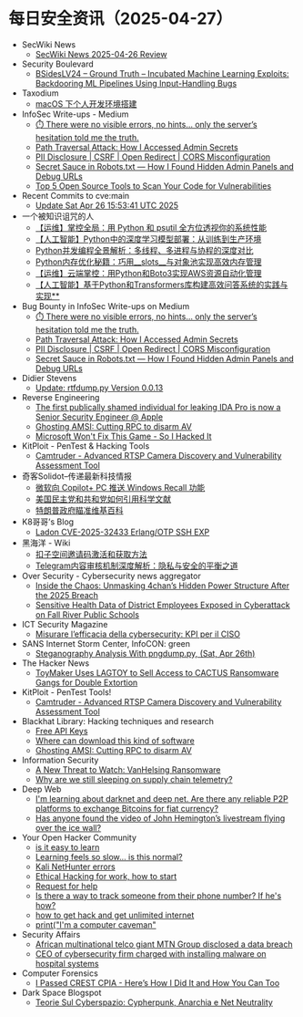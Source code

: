 # 每日安全资讯（2025-04-27）

- SecWiki News
  - [SecWiki News 2025-04-26 Review](http://www.sec-wiki.com/?2025-04-26)
- Security Boulevard
  - [BSidesLV24 – Ground Truth – Incubated Machine Learning Exploits: Backdooring ML Pipelines Using Input-Handling Bugs](https://securityboulevard.com/2025/04/bsideslv24-ground-truth-incubated-machine-learning-exploits-backdooring-ml-pipelines-using-input-handling-bugs/?utm_source=rss&utm_medium=rss&utm_campaign=bsideslv24-ground-truth-incubated-machine-learning-exploits-backdooring-ml-pipelines-using-input-handling-bugs)
- Taxodium
  - [macOS 下个人开发环境搭建](https://taxodium.ink//setup-macos.html)
- InfoSec Write-ups - Medium
  - [⏱️ There were no visible errors, no hints… only the server’s hesitation told me the truth.](https://infosecwriteups.com/%EF%B8%8F-there-were-no-visible-errors-no-hints-only-the-servers-hesitation-told-me-the-truth-7b4987f10444?source=rss----7b722bfd1b8d---4)
  - [Path Traversal Attack: How I Accessed Admin Secrets](https://infosecwriteups.com/path-traversal-attack-how-i-accessed-admin-secrets-fa5de1865031?source=rss----7b722bfd1b8d---4)
  - [PII Disclosure | CSRF | Open Redirect | CORS Misconfiguration](https://infosecwriteups.com/chaining-csrf-and-an-open-redirect-leads-to-sensitive-information-disclosure-5915b24bc53b?source=rss----7b722bfd1b8d---4)
  - [Secret Sauce in Robots.txt  — How I Found Hidden Admin Panels and Debug URLs](https://infosecwriteups.com/secret-sauce-in-robots-txt-how-i-found-hidden-admin-panels-and-debug-urls-b7e8a11ea36f?source=rss----7b722bfd1b8d---4)
  - [Top 5 Open Source Tools to Scan Your Code for Vulnerabilities](https://infosecwriteups.com/top-5-open-source-tools-to-scan-your-code-for-vulnerabilities-81ce197167e5?source=rss----7b722bfd1b8d---4)
- Recent Commits to cve:main
  - [Update Sat Apr 26 15:53:41 UTC 2025](https://github.com/trickest/cve/commit/dd65a952dd5c126f82af21cc92870e54f1b75d8d)
- 一个被知识诅咒的人
  - [【运维】掌控全局：用 Python 和 psutil 全方位透视你的系统性能](https://blog.csdn.net/nokiaguy/article/details/147531203)
  - [【人工智能】Python中的深度学习模型部署：从训练到生产环境](https://blog.csdn.net/nokiaguy/article/details/147531176)
  - [Python并发编程全景解析：多线程、多进程与协程的深度对比](https://blog.csdn.net/nokiaguy/article/details/147531149)
  - [Python内存优化秘籍：巧用__slots__与对象池实现高效内存管理](https://blog.csdn.net/nokiaguy/article/details/147531131)
  - [【运维】云端掌控：用Python和Boto3实现AWS资源自动化管理](https://blog.csdn.net/nokiaguy/article/details/147531126)
  - [【人工智能】基于Python和Transformers库构建高效问答系统的实践与实现**](https://blog.csdn.net/nokiaguy/article/details/147531107)
- Bug Bounty in InfoSec Write-ups on Medium
  - [⏱️ There were no visible errors, no hints… only the server’s hesitation told me the truth.](https://infosecwriteups.com/%EF%B8%8F-there-were-no-visible-errors-no-hints-only-the-servers-hesitation-told-me-the-truth-7b4987f10444?source=rss----7b722bfd1b8d--bug_bounty)
  - [Path Traversal Attack: How I Accessed Admin Secrets](https://infosecwriteups.com/path-traversal-attack-how-i-accessed-admin-secrets-fa5de1865031?source=rss----7b722bfd1b8d--bug_bounty)
  - [PII Disclosure | CSRF | Open Redirect | CORS Misconfiguration](https://infosecwriteups.com/chaining-csrf-and-an-open-redirect-leads-to-sensitive-information-disclosure-5915b24bc53b?source=rss----7b722bfd1b8d--bug_bounty)
  - [Secret Sauce in Robots.txt  — How I Found Hidden Admin Panels and Debug URLs](https://infosecwriteups.com/secret-sauce-in-robots-txt-how-i-found-hidden-admin-panels-and-debug-urls-b7e8a11ea36f?source=rss----7b722bfd1b8d--bug_bounty)
- Didier Stevens
  - [Update: rtfdump.py Version 0.0.13](https://blog.didierstevens.com/2025/04/26/update-rtfdump-py-version-0-0-13/)
- Reverse Engineering
  - [The first publically shamed individual for leaking IDA Pro is now a Senior Security Engineer @ Apple](https://www.reddit.com/r/ReverseEngineering/comments/1k8aokj/the_first_publically_shamed_individual_for/)
  - [Ghosting AMSI: Cutting RPC to disarm AV](https://www.reddit.com/r/ReverseEngineering/comments/1k89b01/ghosting_amsi_cutting_rpc_to_disarm_av/)
  - [Microsoft Won't Fix This Game - So I Hacked It](https://www.reddit.com/r/ReverseEngineering/comments/1k80d2i/microsoft_wont_fix_this_game_so_i_hacked_it/)
- KitPloit - PenTest &amp; Hacking Tools
  - [Camtruder - Advanced RTSP Camera Discovery and Vulnerability Assessment Tool](http://www.kitploit.com/2025/04/camtruder-advanced-rtsp-camera.html)
- 奇客Solidot–传递最新科技情报
  - [微软向 Copilot+ PC 推送 Windows Recall 功能](https://www.solidot.org/story?sid=81158)
  - [美国民主党和共和党如何引用科学文献](https://www.solidot.org/story?sid=81157)
  - [特朗普政府瞄准维基百科](https://www.solidot.org/story?sid=81156)
- K8哥哥’s Blog
  - [Ladon CVE-2025-32433 Erlang/OTP SSH EXP](http://k8gege.org/p/CVE-2025-32433.html)
- 黑海洋 - Wiki
  - [扣子空间邀请码激活和获取方法](https://blog.upx8.com/4778)
  - [Telegram内容审核机制深度解析：隐私与安全的平衡之道](https://blog.upx8.com/4776)
- Over Security - Cybersecurity news aggregator
  - [Inside the Chaos: Unmasking 4chan’s Hidden Power Structure After the 2025 Breach](https://www.osinord.com/post/inside-the-chaos-unmasking-4chan-s-hidden-power-structure-after-the-2025-breach)
  - [Sensitive Health Data of District Employees Exposed in Cyberattack on Fall River Public Schools](https://www.suspectfile.com/sensitive-health-data-of-district-employees-exposed-in-cyberattack-on-fall-river-public-schools/)
- ICT Security Magazine
  - [Misurare l’efficacia della cybersecurity: KPI per il CISO](https://www.ictsecuritymagazine.com/notizie/kpi-ciso/)
- SANS Internet Storm Center, InfoCON: green
  - [Steganography Analysis With pngdump.py, (Sat, Apr 26th)](https://isc.sans.edu/diary/rss/31894)
- The Hacker News
  - [ToyMaker Uses LAGTOY to Sell Access to CACTUS Ransomware Gangs for Double Extortion](https://thehackernews.com/2025/04/toymaker-uses-lagtoy-to-sell-access-to.html)
- KitPloit - PenTest Tools!
  - [Camtruder - Advanced RTSP Camera Discovery and Vulnerability Assessment Tool](http://www.kitploit.com/2025/04/camtruder-advanced-rtsp-camera.html)
- Blackhat Library: Hacking techniques and research
  - [Free API Keys](https://www.reddit.com/r/blackhat/comments/1k8ehw4/free_api_keys/)
  - [Where can download this kind of software](https://www.reddit.com/r/blackhat/comments/1k8q8oy/where_can_download_this_kind_of_software/)
  - [Ghosting AMSI: Cutting RPC to disarm AV](https://www.reddit.com/r/blackhat/comments/1k89cjk/ghosting_amsi_cutting_rpc_to_disarm_av/)
- Information Security
  - [A New Threat to Watch: VanHelsing Ransomware](https://www.reddit.com/r/Information_Security/comments/1k8q1k8/a_new_threat_to_watch_vanhelsing_ransomware/)
  - [Why are we still sleeping on supply chain telemetry?](https://www.reddit.com/r/Information_Security/comments/1k87njq/why_are_we_still_sleeping_on_supply_chain/)
- Deep Web
  - [I'm learning about darknet and deep net. Are there any reliable P2P platforms to exchange Bitcoins for fiat currency?](https://www.reddit.com/r/deepweb/comments/1k8d8fj/im_learning_about_darknet_and_deep_net_are_there/)
  - [Has anyone found the video of John Hemington’s livestream flying over the ice wall?](https://www.reddit.com/r/deepweb/comments/1k8hlo5/has_anyone_found_the_video_of_john_hemingtons/)
- Your Open Hacker Community
  - [is it easy to learn](https://www.reddit.com/r/HowToHack/comments/1k8qk7y/is_it_easy_to_learn/)
  - [Learning feels so slow... is this normal?](https://www.reddit.com/r/HowToHack/comments/1k8anfa/learning_feels_so_slow_is_this_normal/)
  - [Kali NetHunter errors](https://www.reddit.com/r/HowToHack/comments/1k8n9uj/kali_nethunter_errors/)
  - [Ethical Hacking for work, how to start](https://www.reddit.com/r/HowToHack/comments/1k81n9w/ethical_hacking_for_work_how_to_start/)
  - [Request for help](https://www.reddit.com/r/HowToHack/comments/1k8bs25/request_for_help/)
  - [Is there a way to track someone from their phone number? If he's how?](https://www.reddit.com/r/HowToHack/comments/1k8ghwy/is_there_a_way_to_track_someone_from_their_phone/)
  - [how to get hack and get unlimited internet](https://www.reddit.com/r/HowToHack/comments/1k8ggmp/how_to_get_hack_and_get_unlimited_internet/)
  - [print("I'm a computer caveman"](https://www.reddit.com/r/HowToHack/comments/1k8bjim/printim_a_computer_caveman/)
- Security Affairs
  - [African multinational telco giant MTN Group disclosed a data breach](https://securityaffairs.com/177037/security/african-multinational-telco-giant-mtn-disclosed-a-data-breach.html)
  - [CEO of cybersecurity firm charged with installing malware on hospital systems](https://securityaffairs.com/177020/cyber-crime/ceo-of-cybersecurity-firm-charged-with-installing-malware-on-hospital-systems.html)
- Computer Forensics
  - [I Passed CREST CPIA - Here’s How I Did It and How You Can Too](https://www.reddit.com/r/computerforensics/comments/1k8hvvc/i_passed_crest_cpia_heres_how_i_did_it_and_how/)
- Dark Space Blogspot
  - [Teorie Sul Cyberspazio: Cypherpunk, Anarchia e Net Neutrality](http://darkwhite666.blogspot.com/2025/04/teorie-sul-cyberspazio-cypherpunk.html)

